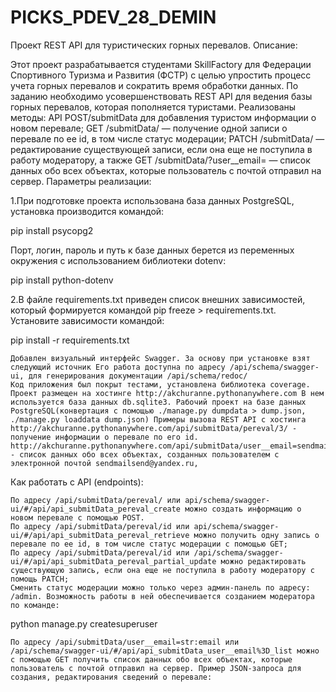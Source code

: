 # PICKS_PDEV_28_DEMIN

Проект REST API для туристических горных перевалов.
Описание:

Этот проект разрабатывается студентами SkillFactory для Федерации Спортивного Туризма и Развития (ФСТР) с целью упростить процесс учета горных перевалов и сократить время обработки данных. По заданию необходимо усовершенствовать REST API для ведения базы горных перевалов, которая пополняется туристами. Реализованы методы: API POST/submitData для добавления туристом информации о новом перевале; GET /submitData/ — получение одной записи о перевале по ее id, в том числе статус модерации; PATCH /submitData/ — редактирование существующей записи, если она еще не поступила в работу модератору, а также GET /submitData/?user__email= — список данных обо всех объектах, которые пользователь с почтой отправил на сервер.
Параметры реализации:

1.При подготовке проекта использована база данных PostgreSQL, установка производится командой:

pip install psycopg2

Порт, логин, пароль и путь к базе данных берется из переменных окружения с использованием библиотеки dotenv:

pip install python-dotenv

2.В файле requirements.txt приведен список внешних зависимостей, который формируется командoй pip freeze > requirements.txt. Установите зависимости командой:

pip install -r requirements.txt

    Добавлен визуальный интерфейс Swagger. За основу при установке взят следующий источник Его работа доступна по адресу /api/schema/swagger-ui, для генерирования документации /api/schema/redoc/
    Код приложения был покрыт тестами, установлена библиотека coverage.
    Проект размещен на хостинге http://akchuranne.pythonanywhere.com В нем используется база данных db.sqlite3. Рабочий проект на базе данных PostgreSQL(конвертация с помощью ./manage.py dumpdata > dump.json, ./manage.py loaddata dump.json) Примеры вызова REST API с хостинга http://akchuranne.pythonanywhere.com/api/submitData/pereval/3/ - получение информации о перевале по его id. http://akchuranne.pythonanywhere.com/api/submitData/user__email=sendmailsend@yandex.ru - список данных обо всех объектах, созданных пользователем с электронной почтой sendmailsend@yandex.ru,

Как работать с API (endpoints):

    По адресу /api/submitData/pereval/ или api/schema/swagger-ui/#/api/api_submitData_pereval_create можно создать информацию о новом перевале с помощью POST.
    По адресу /api/submitData/pereval/id или api/schema/swagger-ui/#/api/api_submitData_pereval_retrieve можно получить одну запись о перевале по ее id, в том числе статус модерации c помощью GET;
    По адресу /api/submitData/pereval/id или /api/schema/swagger-ui/#/api/api_submitData_pereval_partial_update можно редактировать существующую запись, если она еще не поступила в работу модератору с помощь PATCH;
    Сменить статус модерации можно только через админ-панель по адресу: /admin. Возможность работы в ней обеспечивается созданием модератора по команде:

python manage.py createsuperuser

    По адресу /api/submitData/user__email=str:email или /api/schema/swagger-ui/#/api/api_submitData_user__email%3D_list можно с помощью GET получить список данных обо всех объектах, которые пользователь с почтой отправил на сервер. Пример JSON-запроса для создания, редактирования сведений о перевале:
